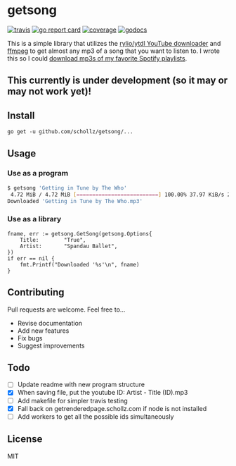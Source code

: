 # getsong

[![travis](https://travis-ci.org/schollz/getsong.svg?branch=master)](https://travis-ci.org/schollz/getsong) 
[![go report card](https://goreportcard.com/badge/github.com/schollz/getsong)](https://goreportcard.com/report/github.com/schollz/getsong) 
[![coverage](https://img.shields.io/badge/coverage-46%25-yellow.svg)](https://gocover.io/github.com/schollz/getsong)
[![godocs](https://godoc.org/github.com/schollz/getsong?status.svg)](https://godoc.org/github.com/schollz/getsong) 

This is a simple library that utilizes the [rylio/ytdl YouTube downloader](https://github.com/rylio/ytdl) and [ffmpeg](https://www.ffmpeg.org/) to get almost any mp3 of a song that you want to listen to. I wrote this so I could [download mp3s of my favorite Spotify playlists](https://github.com/schollz/spotifydownload).

## This currently is under development (so it may or may not work yet)!

## Install

```
go get -u github.com/schollz/getsong/...
```

## Usage 

### Use as a program

```bash
$ getsong 'Getting in Tune by The Who'
 4.72 MiB / 4.72 MiB [==========================] 100.00% 37.97 KiB/s 2m7s
Downloaded 'Getting in Tune by The Who.mp3'
```

### Use as a library

```golang
fname, err := getsong.GetSong(getsong.Options{
    Title:        "True",
    Artist:       "Spandau Ballet",
})
if err == nil {
    fmt.Printf("Downloaded '%s'\n", fname)
}
```

## Contributing

Pull requests are welcome. Feel free to...

- Revise documentation
- Add new features
- Fix bugs
- Suggest improvements

## Todo

- [ ] Update readme with new program structure
- [x] When saving file, put the youtube ID: Artist - Title (ID).mp3
- [ ] Add makefile for simpler travis testing
- [x] Fall back on getrenderedpage.schollz.com if node is not installed
- [ ] Add workers to get all the possible ids simultaneously

## License

MIT
